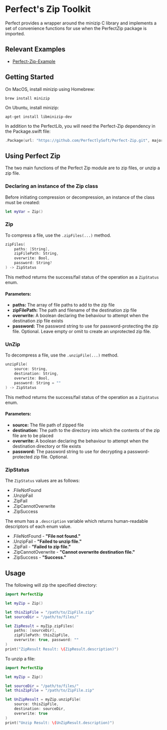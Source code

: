 # Perfect's Zip Toolkit

Perfect provides a wrapper around the minizip C library and implements a set of convenience functions for use when the PerfectZip package is imported.

## Relevant Examples

* [Perfect-Zip-Example](https://github.com/PerfectExamples/Perfect-Zip-Example)

## Getting Started

On MacOS, install minizip using Homebrew:

```
brew install minizip
```

On Ubuntu, install minizip:

```
apt-get install libminizip-dev
```

In addition to the PerfectLib, you will need the Perfect-Zip dependency in the Package.swift file:

``` swift
.Package(url: "https://github.com/PerfectlySoft/Perfect-Zip.git", majorVersion: 2)
```

## Using Perfect Zip

The two main functions of the Perfect Zip module are to zip files, or unzip a zip file.

### Declaring an instance of the Zip class

Before initiating compression or decompression, an instance of the class must be created:

``` swift
let myVar = Zip()
```


### Zip

To compress a file, use the `.zipFiles(...)` method.

``` swift
zipFiles(
	paths: [String], 
	zipFilePath: String, 
	overwrite: Bool, 
	password: String?
) -> ZipStatus
```

This method returns the success/fail status of the operation as a `ZipStatus` enum.

#### Parameters:

* **paths:** The array of file paths to add to the zip file
* **zipFilePath:** The path and filename of the destination zip file
* **overwrite:** A boolean declaring the behaviour to attempt when the destination zip file exists
* **password:** The password string to use for password-protecting the zip file. Optional. Leave empty or omit to create an unprotected zip file.


### UnZip

To decompress a file, use the `.unzipFile(...)` method.

``` swift
unzipFile(
	source: String, 
	destination: String, 
	overwrite: Bool, 
	password: String = ""
) -> ZipStatus
```

This method returns the success/fail status of the operation as a `ZipStatus` enum.

#### Parameters:

* **source:** The file path of zipped file
* **destination:** The path to the directory into which the contents of the zip file are to be placed
* **overwrite:** A boolean declaring the behaviour to attempt when the destination directory or file exists
* **password:** The password string to use for decrypting a password-protected zip file. Optional.


### ZipStatus

The `ZipStatus` values are as follows:

* .FileNotFound
* .UnzipFail
* .ZipFail
* .ZipCannotOverwrite
* .ZipSuccess

The enum has a `.description` variable which returns human-readable descriptors of each enum value.

* .FileNotFound - **"File not found."**
* .UnzipFail - **"Failed to unzip file."**
* .ZipFail - **"Failed to zip file."**
* .ZipCannotOverwrite - **"Cannot overwrite destination file."**
* .ZipSuccess - **"Success."**



## Usage

The following will zip the specified directory:

``` swift
import PerfectZip

let myZip = Zip()

let thisZipFile = "/path/to/ZipFile.zip"
let sourceDir = "/path/to/files/"

let ZipResult = myZip.zipFiles(
    paths: [sourceDir], 
    zipFilePath: thisZipFile, 
    overwrite: true, password: ""
)
print("ZipResult Result: \(ZipResult.description)")
```

To unzip a file:

``` swift
import PerfectZip

let myZip = Zip()

let sourceDir = "/path/to/files/"
let thisZipFile = "/path/to/ZipFile.zip"

let UnZipResult = myZip.unzipFile(
    source: thisZipFile, 
    destination: sourceDir, 
    overwrite: true
)
print("Unzip Result: \(UnZipResult.description)")
```
